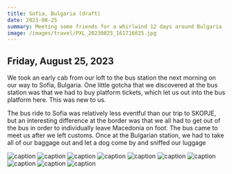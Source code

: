 ```yaml
---
title: Sofia, Bulgaria (draft)
date: 2023-08-25
summary: Meeting some friends for a whirlwind 12 days around Bulgaria
image: /images/travel/PXL_20230825_161716025.jpg
---
```


## Friday, August 25, 2023

We took an early cab from our loft to the bus station the next morning on our way to Sofia, Bulgaria.  One little gotcha that we discovered at the bus station was that we had to buy platform tickets, which let us out into the bus platform here. This was new to us.

The bus ride to Sofia was relatively less eventful than our trip to SKOPJE, but an interesting difference at the border was that we all had to get out of the bus in order to individually leave Macedonia on foot. The bus came to meet us after we left customs. Once at the Bulgarian station, we had to take all of our baggage out and let a dog come by and sniffed our luggage

![caption](/images/travel/PXL_20230825_065833668.jpg)
![caption](/images/travel/PXL_20230825_070637773.MP.jpg)
![caption](/images/travel/PXL_20230825_070935171.jpg)
![caption](/images/travel/PXL_20230825_091659122.jpg)
![caption](/images/travel/PXL_20230825_101410576.MP.jpg)
![caption](/images/travel/PXL_20230825_104311378.MP.jpg)
![caption](/images/travel/PXL_20230825_125543832.jpg)
![caption](/images/travel/PXL_20230825_125950287.jpg)
![caption](/images/travel/PXL_20230825_154159718.jpg)
![caption](/images/travel/PXL_20230825_161716025.jpg)
